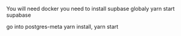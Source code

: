 You will need docker
you need to install  supbase globaly
yarn start supabase

go into postgres-meta yarn install, yarn start 
